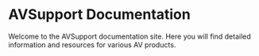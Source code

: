 # AVSupport Documentation

Welcome to the AVSupport documentation site. Here you will find detailed information and resources for various AV products.